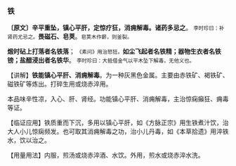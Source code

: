 ### 铁

**〔原文〕辛平重坠，镇心平肝，定惊疗狂，消痈解毒。诸药多忌之**。 <small>李时珍曰：补肾药尤忌之。</small>**畏磁石、皂荚**。<small>皂荚木作薪，则釜裂。</small>

**煅时砧上打落者名铁落**； <small>《素问》用治怒狂。</small>**如尘飞起者名铁精；器物生衣者名铁镑；盐醋浸出者名铁华**。 <small>李时珍曰：大抵借金气以平木坠下解毒，无他义也。</small>

【讲解】**铁能镇心平肝、消痈解毒**。为一种灰黑色金属。主要由赤铁矿、褐铁矿、磁铁矿等炼出。打碎生用或烧赤淬用。

本品味辛性凉，入心、肝、肾经。功能镇心平肝、消痈解毒，主治惊痫癲狂、痈毒等证。

【临证应用】铁质重而下沉，多用以镇心平肝，如《方脉正宗》用生铁煮汁饮，治大人小儿惊痫频发。也可取其消痈解毒之功，治小儿丹毒，如《本草拾遗》用淬铁水，饮以治之。

【用量用法】内服，煎汤或烧赤淬酒、水饮。外用，煎水或烧赤淬水洗。
